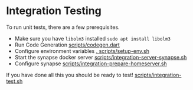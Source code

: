 # Integration Testing

To run unit tests, there are a few prerequisites.

 - Make sure you have `libolm3` installed `sudo apt install libolm3`
 - Run Code Generation [scripts/codegen.dart](../scripts/codegen.dart)
 - Configure environment variables [. scripts/setup-env.sh](../scripts/setup-env.sh)
 - Start the synapse docker server [scripts/integration-server-synapse.sh](../scripts/integration-server-synapse.sh)
 - Configure synapse [scripts/integration-prepare-homeserver.sh](../scripts/integration-server-synapse.sh)

 If you have done all this you should be ready to test! [scripts/integration-test.sh](../scripts/integration-test.sh)

